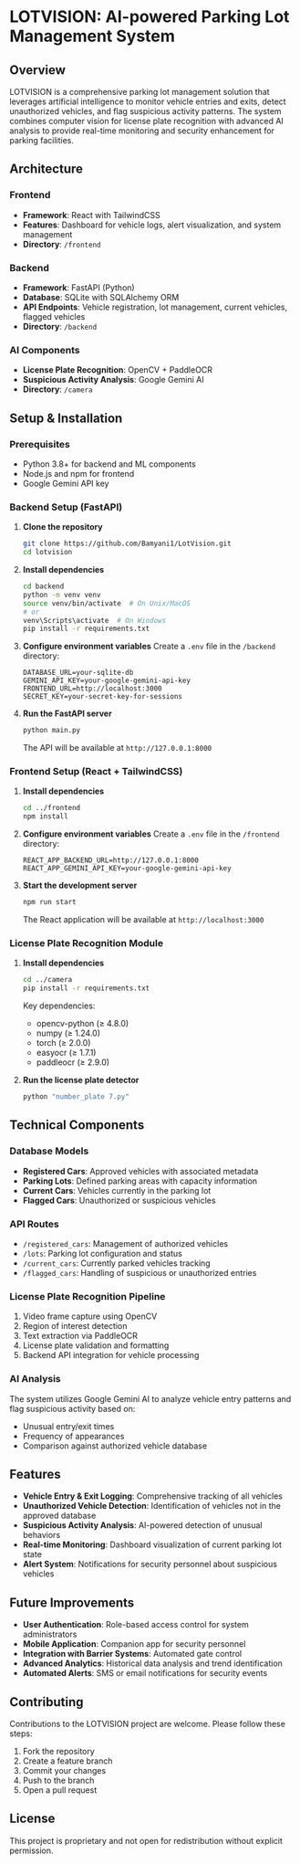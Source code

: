 # LOTVISION: AI-powered Parking Lot Management System

## Overview
LOTVISION is a comprehensive parking lot management solution that leverages artificial intelligence to monitor vehicle entries and exits, detect unauthorized vehicles, and flag suspicious activity patterns. The system combines computer vision for license plate recognition with advanced AI analysis to provide real-time monitoring and security enhancement for parking facilities.

## Architecture

### Frontend
- **Framework**: React with TailwindCSS
- **Features**: Dashboard for vehicle logs, alert visualization, and system management
- **Directory**: `/frontend`

### Backend
- **Framework**: FastAPI (Python)
- **Database**: SQLite with SQLAlchemy ORM
- **API Endpoints**: Vehicle registration, lot management, current vehicles, flagged vehicles
- **Directory**: `/backend`

### AI Components
- **License Plate Recognition**: OpenCV + PaddleOCR
- **Suspicious Activity Analysis**: Google Gemini AI
- **Directory**: `/camera`

## Setup & Installation

### Prerequisites
- Python 3.8+ for backend and ML components
- Node.js and npm for frontend
- Google Gemini API key

### Backend Setup (FastAPI)

1. **Clone the repository**
   ```sh
   git clone https://github.com/Bamyani1/LotVision.git
   cd lotvision
   ```

2. **Install dependencies**
   ```sh
   cd backend
   python -m venv venv
   source venv/bin/activate  # On Unix/MacOS
   # or
   venv\Scripts\activate  # On Windows
   pip install -r requirements.txt
   ```

3. **Configure environment variables**
   Create a `.env` file in the `/backend` directory:
   ```
   DATABASE_URL=your-sqlite-db
   GEMINI_API_KEY=your-google-gemini-api-key
   FRONTEND_URL=http://localhost:3000
   SECRET_KEY=your-secret-key-for-sessions
   ```

4. **Run the FastAPI server**
   ```sh
   python main.py
   ```
   The API will be available at `http://127.0.0.1:8000`

### Frontend Setup (React + TailwindCSS)

1. **Install dependencies**
   ```sh
   cd ../frontend
   npm install
   ```

2. **Configure environment variables**
   Create a `.env` file in the `/frontend` directory:
   ```
   REACT_APP_BACKEND_URL=http://127.0.0.1:8000
   REACT_APP_GEMINI_API_KEY=your-google-gemini-api-key
   ```

3. **Start the development server**
   ```sh
   npm run start
   ```
   The React application will be available at `http://localhost:3000`

### License Plate Recognition Module

1. **Install dependencies**
   ```sh
   cd ../camera
   pip install -r requirements.txt
   ```
   
   Key dependencies:
   - opencv-python (≥ 4.8.0)
   - numpy (≥ 1.24.0)
   - torch (≥ 2.0.0)
   - easyocr (≥ 1.7.1)
   - paddleocr (≥ 2.9.0)

2. **Run the license plate detector**
   ```sh
   python "number_plate 7.py"
   ```

## Technical Components

### Database Models
- **Registered Cars**: Approved vehicles with associated metadata
- **Parking Lots**: Defined parking areas with capacity information
- **Current Cars**: Vehicles currently in the parking lot
- **Flagged Cars**: Unauthorized or suspicious vehicles

### API Routes
- `/registered_cars`: Management of authorized vehicles
- `/lots`: Parking lot configuration and status
- `/current_cars`: Currently parked vehicles tracking
- `/flagged_cars`: Handling of suspicious or unauthorized entries

### License Plate Recognition Pipeline
1. Video frame capture using OpenCV
2. Region of interest detection
3. Text extraction via PaddleOCR
4. License plate validation and formatting
5. Backend API integration for vehicle processing

### AI Analysis
The system utilizes Google Gemini AI to analyze vehicle entry patterns and flag suspicious activity based on:
- Unusual entry/exit times
- Frequency of appearances
- Comparison against authorized vehicle database

## Features

- **Vehicle Entry & Exit Logging**: Comprehensive tracking of all vehicles
- **Unauthorized Vehicle Detection**: Identification of vehicles not in the approved database
- **Suspicious Activity Analysis**: AI-powered detection of unusual behaviors
- **Real-time Monitoring**: Dashboard visualization of current parking lot state
- **Alert System**: Notifications for security personnel about suspicious vehicles

## Future Improvements

- **User Authentication**: Role-based access control for system administrators
- **Mobile Application**: Companion app for security personnel
- **Integration with Barrier Systems**: Automated gate control
- **Advanced Analytics**: Historical data analysis and trend identification
- **Automated Alerts**: SMS or email notifications for security events

## Contributing

Contributions to the LOTVISION project are welcome. Please follow these steps:

1. Fork the repository
2. Create a feature branch
3. Commit your changes
4. Push to the branch
5. Open a pull request

## License

This project is proprietary and not open for redistribution without explicit permission.

